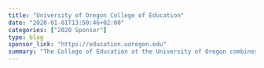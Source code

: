 ```yaml
---
title: "University of Oregon College of Education"
date: "2020-01-01T13:50:46+02:00"
categories: ["2020 Sponsor"]
type: blog
sponsor_link: "https://education.uoregon.edu"
summary: "The College of Education at the University of Oregon combines education, research, and outreach to make educational and social systems work for all."
---
```


